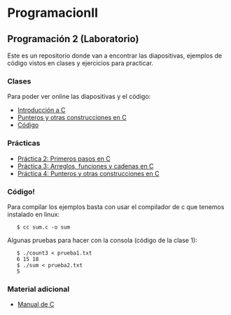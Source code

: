 # ProgramacionII


## Programación 2 (Laboratorio)

Este es un repositorio donde van a encontrar las diapositivas, ejemplos de código vistos en clases y ejercicios para practicar.

### Clases

Para poder ver online las diapositivas y el código:

- [Introducción a C](http://go-talks.appspot.com/github.com/ProgramacionLCC/ProgramacionII/lab/c/intro.slide)
- [Punteros y otras construcciones en C](http://go-talks.appspot.com/github.com/ProgramacionLCC/ProgramacionII/lab/c/pointers_and_more.slide)
- [Código](https://github.com/ProgramacionLCC/ProgramacionII/tree/master/lab/c/ejemplos)

### Prácticas

- [Práctica 2: Primeros pasos en C](https://docs.google.com/document/d/160GeigygYQ2K7zbu3A8r_Ru0cy1Ovtr1FpvxZX6AtwM/edit?usp=sharing)
- [Práctica 3: Arreglos, funciones y cadenas en C](https://docs.google.com/document/d/1p3yXsXtQrVO5lDVIw23txIZP008dnuIiRyg1UESyT6Q/edit?usp=sharing)
- [Práctica 4: Punteros y otras construcciones en C](https://docs.google.com/document/d/1GGqKmTFuHeC5WxUhwkDOcosey8PHlkMp0tI52-1u708/edit?usp=sharing)

### Código!

Para compilar los ejemplos basta con usar el compilador de c que tenemos instalado en linux:

```
   $ cc sum.c -o sum
```

Algunas pruebas para hacer con la consola (código de la clase 1):

```
   $ ./count3 < prueba1.txt
   6 15 18
   $ ./sum < prueba2.txt
   5
```


### Material adicional

- [Manual de C](https://drive.google.com/open?id=0BxDZ9NaAkQ9EWXd5bFFKVV94ek0)
